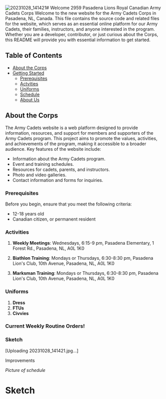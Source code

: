 ![20231028_141421](https://github.com/kljones504/My-First-Web-Project/assets/149249182/5d5641be-8a64-4d31-860a-923ba5a76500)# Welcome 2959 Pasadena Lions Royal Canadian Army Cadets Corps
Welcome to the new website for the Army Cadets Corps in Pasadena, NL, Canada. This file contains the source code and related files for the website, which serves as an essential online platform for our Army Cadets, their families, instructors, and anyone interested in the program. Whether you are a developer, contributor, or just curious about the Corps, this README will provide you with essential information to get started.

## Table of Contents
- [About the Corps](#about-the-corps)
- [Getting Started](#getting-started)
  - [Prerequisites](#prerequisites)
  - [Actvities](#Activities)
  - [Uniforms](#Uniforms)
  - [Schedule](#schedules)
  - [About Us](#aboutus)
    
## About the Corps

The Army Cadets website is a web platform designed to provide information, resources, and support for members and supporters of the Army Cadets program. This project aims to promote the values, activities, and achievements of the program, making it accessible to a broader audience. Key features of the website include:

- Information about the Army Cadets program.
- Event and training schedules.
- Resources for cadets, parents, and instructors.
- Photo and video galleries.
- Contact information and forms for inquiries.

### Prerequisites

Before you begin, ensure that you meet the following criteria:

- 12-18 years old
- Canadian citizen, or permanent resident
  
### Activities

1. **Weekly Meetings**: Wednesdays, 6:15-9 pm, Pasadena Elementary, 1 Forest Rd., Pasadena, NL, A0L 1K0

2. **Biathlon Training**: Mondays or Thursdays, 6:30-8:30 pm, Pasadena Lion's Club, 10th Avenue, Pasadena, NL, A0L 1K0

3. **Marksman Training**: Mondays or Thursdays, 6:30-8:30 pm, Pasadena Lion's Club, 10th Avenue, Pasadena, NL, A0L 1K0

### Uniforms

1. **Dress**
2. **FTUs**
3. **Civvies**

### Current Weekly Routine Orders!
### Sketch
[Uploading 20231028_141421.jpg…]

Improvements

 *Picture of schedule*

# Sketch
